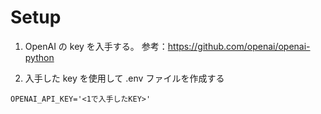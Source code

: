 
# Setup
1. OpenAI の key を入手する。
参考：https://github.com/openai/openai-python

2. 入手した key を使用して .env ファイルを作成する

```.env
OPENAI_API_KEY='<1で入手したKEY>'
```

